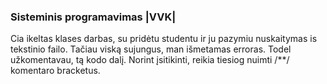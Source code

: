 ### Sisteminis programavimas |VVK|

Cia ikeltas klases darbas, su pridėtu studentu ir ju pazymiu nuskaitymas is tekstinio failo.
Tačiau viską sujungus, man išmetamas erroras.
Todel užkomentavau, tą kodo dalį.
Norint įsitikinti, reikia tiesiog nuimti /**/ komentaro bracketus. 



